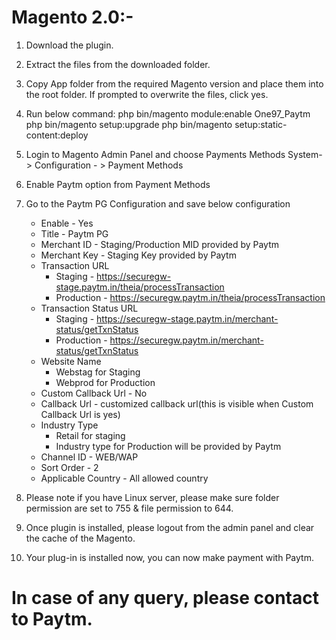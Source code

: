 # Magento 2.0:- 
  
  1. Download the plugin.
  2. Extract the files from the downloaded folder.
  3. Copy App folder from the required Magento version and place them into the root folder. If prompted to overwrite the files, click yes.
  4. Run below command:
      php bin/magento module:enable One97_Paytm
      php bin/magento setup:upgrade
      php bin/magento setup:static-content:deploy
  5. Login to Magento Admin Panel and choose Payments Methods
      System- > Configuration - > Payment Methods
  6. Enable Paytm option from Payment Methods
  7. Go to the Paytm PG Configuration and save below configuration

      * Enable                  - Yes
      * Title                   - Paytm PG
      * Merchant ID             - Staging/Production MID provided by Paytm
      * Merchant Key            - Staging Key provided by Paytm
      * Transaction URL         
        * Staging     - https://securegw-stage.paytm.in/theia/processTransaction
        * Production  - https://securegw.paytm.in/theia/processTransaction
      * Transaction Status URL  
        * Staging     - https://securegw-stage.paytm.in/merchant-status/getTxnStatus
        * Production  - https://securegw.paytm.in/merchant-status/getTxnStatus
      * Website Name            
        * Webstag for Staging
        * Webprod for Production
      * Custom Callback Url     - No
      * Callback Url            - customized callback url(this is visible when Custom Callback Url is yes)
      * Industry Type           
        * Retail for staging 
        * Industry type for Production will be provided by Paytm
      * Channel ID              - WEB/WAP
      * Sort Order              - 2
      * Applicable Country      - All allowed country

  8. Please note if you have Linux server, please make sure folder permission are set to 755 & file permission to 644.
  9. Once plugin is installed, please logout from the admin panel and clear the cache of the Magento.
  10. Your plug-in is installed now, you can now make payment with Paytm.

# In case of any query, please contact to Paytm.